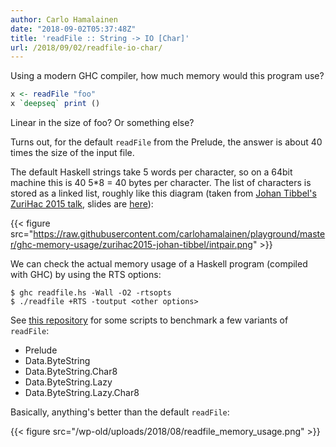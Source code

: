 ```yaml
---
author: Carlo Hamalainen
date: "2018-09-02T05:37:48Z"
title: 'readFile :: String -> IO [Char]'
url: /2018/09/02/readfile-io-char/
---
```

Using a modern GHC compiler, how much memory would this program use?

```haskell
x <- readFile "foo"
x `deepseq` print ()
```

Linear in the size of foo? Or something else?

Turns out, for the default ``readFile`` from the Prelude, the answer is about 40 times the size of the input file.

The default Haskell strings take 5 words per character, so on a 64bit machine this is 40 5*8 = 40 bytes per character. The list of characters is stored as a linked list, roughly like this diagram (taken from [Johan Tibbel's ZuriHac 2015 talk](https://www.youtube.com/watch?reload=9&v=_pDUq0nNjhI), slides are [here](https://github.com/tibbe/talks/blob/master/zurihac-2015/slides.md)):

{{< figure src="https://raw.githubusercontent.com/carlohamalainen/playground/master/ghc-memory-usage/zurihac2015-johan-tibbel/intpair.png" >}}

We can check the actual memory usage of a Haskell program (compiled with GHC) by using the RTS options:

```shell-session
$ ghc readfile.hs -Wall -O2 -rtsopts
$ ./readfile +RTS -toutput <other options>
```

See [this repository](https://github.com/carlohamalainen/playground/tree/master/ghc-memory-usage) for some scripts to benchmark a few variants of ``readFile``:

  * Prelude
  * Data.ByteString
  * Data.ByteString.Char8
  * Data.ByteString.Lazy
  * Data.ByteString.Lazy.Char8

Basically, anything's better than the default ``readFile``:

{{< figure src="/wp-old/uploads/2018/08/readfile_memory_usage.png" >}}
